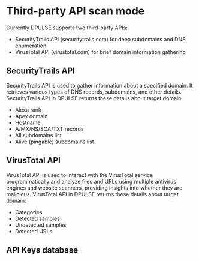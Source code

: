 # Third-party API scan mode

Currently DPULSE supports two third-party APIs: 

* SecurityTrails API (securitytrails.com) for deep subdomains and DNS enumeration
* VirusTotal API (virustotal.com) for brief domain information gathering

## SecurityTrails API 

SecurityTrails API is used to gather information about a specified domain. It retrieves various types of DNS records, subdomains, and other details. SecurityTrails API in DPULSE returns these details about target domain:

* Alexa rank
* Apex domain
* Hostname
* A/MX/NS/SOA/TXT records
* All subdomains list
* Alive (pingable) subdomains list

## VirusTotal API

VirusTotal API is used to interact with the VirusTotal service programmatically and analyze files and URLs using multiple antivirus engines and website scanners, providing insights into whether they are malicious. VirusTotal API in DPULSE returns these details about target domain:

* Categories
* Detected samples
* Undetected samples
* Detected URLs

## API Keys database

